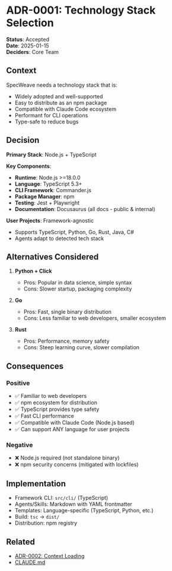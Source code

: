 # ADR-0001: Technology Stack Selection

**Status**: Accepted  
**Date**: 2025-01-15  
**Deciders**: Core Team  

## Context

SpecWeave needs a technology stack that is:
- Widely adopted and well-supported
- Easy to distribute as an npm package
- Compatible with Claude Code ecosystem
- Performant for CLI operations
- Type-safe to reduce bugs

## Decision

**Primary Stack**: Node.js + TypeScript

**Key Components**:
- **Runtime**: Node.js >=18.0.0
- **Language**: TypeScript 5.3+
- **CLI Framework**: Commander.js
- **Package Manager**: npm
- **Testing**: Jest + Playwright
- **Documentation**: Docusaurus (all docs - public & internal)

**User Projects**: Framework-agnostic
- Supports TypeScript, Python, Go, Rust, Java, C#
- Agents adapt to detected tech stack

## Alternatives Considered

1. **Python + Click**
   - Pros: Popular in data science, simple syntax
   - Cons: Slower startup, packaging complexity
   
2. **Go**
   - Pros: Fast, single binary distribution
   - Cons: Less familiar to web developers, smaller ecosystem
   
3. **Rust**
   - Pros: Performance, memory safety
   - Cons: Steep learning curve, slower compilation

## Consequences

### Positive
- ✅ Familiar to web developers
- ✅ npm ecosystem for distribution
- ✅ TypeScript provides type safety
- ✅ Fast CLI performance
- ✅ Compatible with Claude Code (Node.js based)
- ✅ Can support ANY language for user projects

### Negative
- ❌ Node.js required (not standalone binary)
- ❌ npm security concerns (mitigated with lockfiles)

## Implementation

- Framework CLI: `src/cli/` (TypeScript)
- Agents/Skills: Markdown with YAML frontmatter
- Templates: Language-specific (TypeScript, Python, etc.)
- Build: `tsc` → `dist/`
- Distribution: npm registry

## Related

- [ADR-0002: Context Loading](0002-context-loading.md)
- [CLAUDE.md](../../../../CLAUDE.md#installation--requirements)

